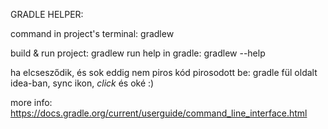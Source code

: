 GRADLE HELPER:

command in project's terminal: gradlew

build & run project: gradlew run
help in gradle: gradlew --help

ha elcsesződik, és sok eddig nem piros kód pirosodott be: gradle fül oldalt idea-ban, sync ikon, *click* és oké :)

more info: https://docs.gradle.org/current/userguide/command_line_interface.html
